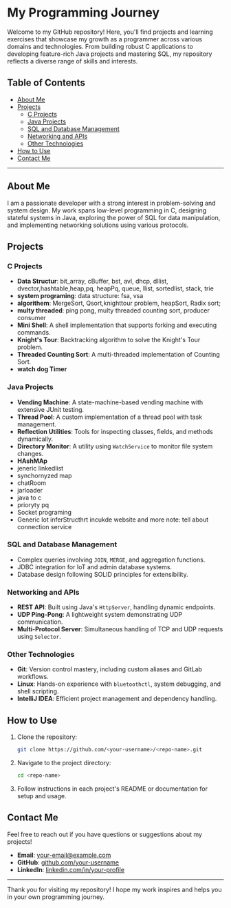 <!--
**IdoJhirad/IdoJhirad** is a ✨ _special_ ✨ repository because its `README.md` (this file) appears on your GitHub profile.

Here are some ideas to get you started:

- 🔭 I’m currently working on ...
- 🌱 I’m currently learning ...
- 👯 I’m looking to collaborate on ...
- 🤔 I’m looking for help with ...
- 💬 Ask me about ...
- 📫 How to reach me: ...
- 😄 Pronouns: ...
- ⚡ Fun fact: ...
-->
# My Programming Journey

Welcome to my GitHub repository! Here, you'll find projects and learning exercises that showcase my growth as a programmer across various domains and technologies. From building robust C applications to developing feature-rich Java projects and mastering SQL, my repository reflects a diverse range of skills and interests.

## Table of Contents

- [About Me](#about-me)
- [Projects](#projects)
  - [C Projects](#c-projects)
  - [Java Projects](#java-projects)
  - [SQL and Database Management](#sql-and-database-management)
  - [Networking and APIs](#networking-and-apis)
  - [Other Technologies](#other-technologies)
- [How to Use](#how-to-use)
- [Contact Me](#contact-me)

---

## About Me

I am a passionate developer with a strong interest in problem-solving and system design. My work spans low-level programming in C, designing stateful systems in Java, exploring the power of SQL for data manipulation, and implementing networking solutions using various protocols.

## Projects

### C Projects
- **Data Structur**: bit_array, cBuffer, bst, avl, dhcp, dllist, dvector,hashtable,heap,pq, heapPq, queue, llist, sortedlist, stack, trie
- **system programing**: data structure: fsa, vsa
- **algorithem**:  MergeSort, Qsort,knighttour problem, heapSort, Radix sort;
- **multy threaded**: ping pong, multy threaded counting sort, producer consumer
- **Mini Shell**: A shell implementation that supports forking and executing commands.
- **Knight's Tour**: Backtracking algorithm to solve the Knight's Tour problem.
- **Threaded Counting Sort**: A multi-threaded implementation of Counting Sort.
- **watch dog Timer**
### Java Projects

- **Vending Machine**: A state-machine-based vending machine with extensive JUnit testing.
- **Thread Pool**: A custom implementation of a thread pool with task management.
- **Reflection Utilities**: Tools for inspecting classes, fields, and methods dynamically.
- **Directory Monitor**: A utility using `WatchService` to monitor file system changes.
- **HAshMAp**
- jeneric linkedlist
- synchornyzed map
- chatRoom
- jarloader
- java to c
- prioryty pq
- Socket programing
- Generic Iot inferStructhrt incukde website and more note: tell about connection service
### SQL and Database Management

- Complex queries involving `JOIN`, `MERGE`, and aggregation functions.
- JDBC integration for IoT and admin database systems.
- Database design following SOLID principles for extensibility.

### Networking and APIs

- **REST API**: Built using Java's `HttpServer`, handling dynamic endpoints.
- **UDP Ping-Pong**: A lightweight system demonstrating UDP communication.
- **Multi-Protocol Server**: Simultaneous handling of TCP and UDP requests using `Selector`.

### Other Technologies

- **Git**: Version control mastery, including custom aliases and GitLab workflows.
- **Linux**: Hands-on experience with `bluetoothctl`, system debugging, and shell scripting.
- **IntelliJ IDEA**: Efficient project management and dependency handling.

## How to Use

1. Clone the repository:
   ```bash
   git clone https://github.com/<your-username>/<repo-name>.git
   ```
2. Navigate to the project directory:
   ```bash
   cd <repo-name>
   ```
3. Follow instructions in each project's README or documentation for setup and usage.

## Contact Me

Feel free to reach out if you have questions or suggestions about my projects!

- **Email**: [your-email@example.com](mailto:your-email@example.com)
- **GitHub**: [github.com/your-username](https://github.com/your-username)
- **LinkedIn**: [linkedin.com/in/your-profile](https://linkedin.com/in/your-profile)

---

Thank you for visiting my repository! I hope my work inspires and helps you in your own programming journey.

